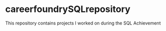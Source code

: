 # careerfoundrySQLrepository
This repository contains projects I worked on during the SQL Achievement

